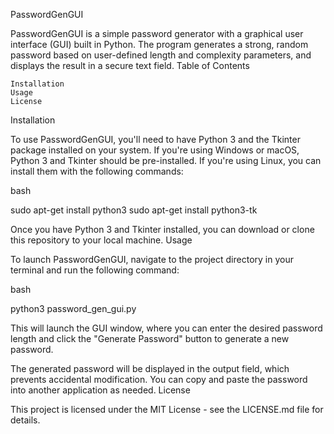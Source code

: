 PasswordGenGUI

PasswordGenGUI is a simple password generator with a graphical user interface (GUI) built in Python. The program generates a strong, random password based on user-defined length and complexity parameters, and displays the result in a secure text field.
Table of Contents

    Installation
    Usage
    License

Installation

To use PasswordGenGUI, you'll need to have Python 3 and the Tkinter package installed on your system. If you're using Windows or macOS, Python 3 and Tkinter should be pre-installed. If you're using Linux, you can install them with the following commands:

bash

sudo apt-get install python3
sudo apt-get install python3-tk

Once you have Python 3 and Tkinter installed, you can download or clone this repository to your local machine.
Usage

To launch PasswordGenGUI, navigate to the project directory in your terminal and run the following command:

bash

python3 password_gen_gui.py

This will launch the GUI window, where you can enter the desired password length and click the "Generate Password" button to generate a new password.

The generated password will be displayed in the output field, which prevents accidental modification. You can copy and paste the password into another application as needed.
License

This project is licensed under the MIT License - see the LICENSE.md file for details.
